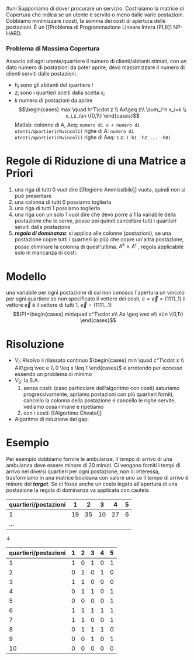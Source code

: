 #uni 
Supponiamo di dover procurare un servizio. Costruiamo la matrice di Copertura che indica se un utente è servito o meno dalle varie postazioni.
Dobbiamo minimizzare i costi, la somma dei costi di apertura delle postazioni.
È un [[Problema di Programmazione Lineare Intera (PLI)]] NP-HARD.
### Problema di Massima Copertura
Associo ad ogni utente/quartiere il numero di clienti/abitanti stimati, con un dato numero di postazioni da poter aprire, devo massimizzare il numero di clienti serviti dalle postazioni.
- $h_i$ sono gli abitanti del quartiere $i$ 
- $z_i$ sono i quartieri scelti dalla scelta $x_i$ 
- $k$ numero di postazioni da aprire
$$\begin{cases} 
max \quad h^T\cdot z \\
Ax\geq z\\
\sum_i^n x_i=k \\
x_i,z_i\in \{0,1\}
\end{cases}$$
Matlab: 
colonne di A, Aeq: `numero di x + numero di utenti/quartieri(Nvincoli)` 
righe di A: `numero di utenti/quartieri(Nvincoli)`
righe di Aeq: `1`
c: `(-h1 -h2 ... -h8)` 
# Regole di Riduzione di una Matrice a Priori
1. una riga di tutti $0$ vuol dire [[Regione Ammissibile]] vuota, quindi non si può presentare
2. una colonna di tutti $0$ possiamo toglierla
3. una riga di tutti $1$ possiamo toglierla
4. una riga con un solo $1$ vuol dire che devo porre a $1$ la variabile della postazione che lo serve, posso poi quindi cancellare tutti i quartieri serviti dalla postazione
5. ___regola di dominanza___: si applica alle colonne (postazioni), se una postazione copre tutti i quartieri (o più) che copre un'altra postazione, posso eliminare la colonna di quest'ultima.
   $A^k \geq A^r$ , regola applicabile solo in mancanza di costi.
# Modello
una variabile per ogni postazione di cui non conosco l'apertura
un vincolo per ogni quartiere
se non specificato il vettore dei costi, $c=\vec e =(1 1 1 1 .. 1)$ 
il vettore $\vec e$ è il vettore di tutti $1$, $\vec e=(1 1 1 1 ... 1)$ 
$$(P)=\begin{cases} 
min\quad c^T\cdot x\\
Ax \geq \vec e\\
x\in \{0,1\}
\end{cases}$$
# Risoluzione
- $V_I$: Risolvo il rilassato continuo $\begin{cases} min \quad c^T\cdot x \\ AX\geq \vec e \\ 0 \leq x \leq 1 \end{cases}$ e arrotondo per eccesso essendo un problema di minimo
- $V_S$: la S.A.
  1. senza costi: (caso particolare dell'algoritmo con costi) saturiamo progressivamente, apriamo postazioni con più quartieri forniti, cancello la colonna della postazione e cancello le righe servite, vediamo cosa rimane e ripetiamo
  2. con i costi: [[Algortimo Chvatal]] 
- Algoritmo di riduzione del gap:
# Esempio
Per esempio dobbiamo fornire le ambulanze, il tempo di arrivo di una ambulanza deve essere minore di 20 minuti.
Ci vengono forniti i tempi di arrivo nei diversi quartieri per ogni postazione, non ci interessa, trasformiamo in una matrice booleana con valore uno se il tempo di arrivo è minore del ___target___.
Se ci fosse anche un costo legato all'apertura di una postazione la regola di dominanza va applicata con cautela

| quartieri/postazioni | 1   | 2   | 3   | 4   | 5   |
| -------------------- | --- | --- | --- | --- | --- |
| 1                    | 19  | 35  | 10  | 27  | 6   |
| ...                  |     |     |     |     |     |
$\downarrow$ 

| quartieri/postazioni | 1   | 2   | 3   | 4   | 5   |
| -------------------- | --- | --- | --- | --- | --- |
| 1                    | 1   | 0   | 1   | 0   | 1   |
| 2                    | 0   | 1   | 0   | 1   | 0   |
| 3                    | 1   | 1   | 0   | 0   | 0   |
| 4                    | 0   | 1   | 1   | 0   | 1   |
| 5                    | 0   | 0   | 0   | 0   | 1   |
| 6                    | 1   | 1   | 1   | 1   | 1   |
| 7                    | 1   | 1   | 0   | 0   | 1   |
| 8                    | 0   | 1   | 1   | 1   | 0   |
| 9                    | 0   | 0   | 1   | 0   | 1   |
| 10                   | 0   | 0   | 0   | 0   | 0   |

